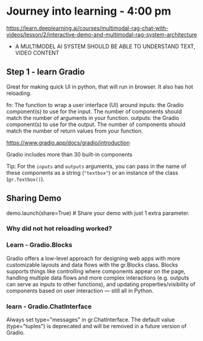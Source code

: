 # Journey into learning - 4:00 pm
https://learn.deeplearning.ai/courses/multimodal-rag-chat-with-videos/lesson/2/interactive-demo-and-multimodal-rag-system-architecture
- A MULTIMODEL AI SYSTEM SHOULD BE ABLE TO UNDERSTAND TEXT, VIDEO CONTENT

## Step 1 - learn Gradio
Great for making quick UI in python, that will run in browser. It also has hot reloading.

fn: The function to wrap a user interface (UI) around
inputs: the Gradio component(s) to use for the input. The number of components should match the number of arguments in your function.
outputs: the Gradio component(s) to use for the output. The number of components should match the number of return values from your function.

https://www.gradio.app/docs/gradio/introduction

Gradio includes more than 30 built-in components 

Tip:
 For the `inputs` and `outputs` arguments, you can pass in the name of these components as a string (`"textbox"`) or an instance of the class (`gr.Textbox()`).

## Sharing Demo
 demo.launch(share=True)  # Share your demo with just 1 extra parameter.
 ### Why did not hot reloading worked?



### Learn - Gradio.Blocks
Gradio offers a low-level approach for designing web apps with more customizable layouts and data flows with the gr.Blocks class. Blocks supports things like controlling where components appear on the page, handling multiple data flows and more complex interactions (e.g. outputs can serve as inputs to other functions), and updating properties/visibility of components based on user interaction — still all in Python.

### learn - Gradio.ChatInterface
 Always set type="messages" in gr.ChatInterface. The default value (type="tuples") is deprecated and will be removed in a future version of Gradio.